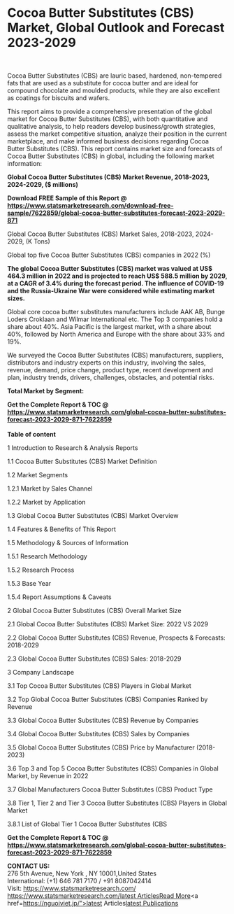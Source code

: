 <h1>Cocoa Butter Substitutes (CBS) Market, Global Outlook and Forecast 2023-2029</h1><br/><p>Cocoa Butter Substitutes (CBS) are lauric based, hardened, non-tempered fats that are used as a substitute for cocoa butter and are ideal for compound chocolate and moulded products, while they are also excellent as coatings for biscuits and wafers.</p><p>This report aims to provide a comprehensive presentation of the global market for Cocoa Butter Substitutes (CBS), with both quantitative and qualitative analysis, to help readers develop business/growth strategies, assess the market competitive situation, analyze their position in the current marketplace, and make informed business decisions regarding Cocoa Butter Substitutes (CBS). This report contains market size and forecasts of Cocoa Butter Substitutes (CBS) in global, including the following market information:</p><p><strong>Global Cocoa Butter Substitutes (CBS) Market Revenue, 2018-2023, 2024-2029, ($ millions)</strong></p><p><strong>Download FREE Sample of this Report @ <a href="https://www.statsmarketresearch.com/download-free-sample/7622859/global-cocoa-butter-substitutes-forecast-2023-2029-871">https://www.statsmarketresearch.com/download-free-sample/7622859/global-cocoa-butter-substitutes-forecast-2023-2029-871</a></strong></p><p>Global Cocoa Butter Substitutes (CBS) Market Sales, 2018-2023, 2024-2029, (K Tons)</p><p>Global top five Cocoa Butter Substitutes (CBS) companies in 2022 (%)</p><p><strong>The global Cocoa Butter Substitutes (CBS) market was valued at US$ 464.3 million in 2022 and is projected to reach US$ 588.5 million by 2029, at a <strong>CAGR</strong> of 3.4% during the forecast period. The influence of COVID-19 and the Russia-Ukraine War were considered while estimating market sizes.</strong></p><p>Global core cocoa butter substitutes manufacturers include AAK AB, Bunge Loders Croklaan and Wilmar International etc. The Top 3 companies hold a share about 40%. Asia Pacific is the largest market, with a share about 40%, followed by North America and Europe with the share about 33% and 19%.</p><p>We surveyed the Cocoa Butter Substitutes (CBS) manufacturers, suppliers, distributors and industry experts on this industry, involving the sales, revenue, demand, price change, product type, recent development and plan, industry trends, drivers, challenges, obstacles, and potential risks.</p><p><strong>Total Market by Segment:</strong></p><div><b>Get the Complete Report & TOC @ <a href="https://www.statsmarketresearch.com/global-cocoa-butter-substitutes-forecast-2023-2029-871-7622859">https://www.statsmarketresearch.com/global-cocoa-butter-substitutes-forecast-2023-2029-871-7622859</a></b></div><br><b>Table of content</b><p>1 Introduction to Research & Analysis Reports<br />
 
  1.1 Cocoa Butter Substitutes (CBS) Market Definition<br />
 
  1.2 Market Segments<br />
 
  1.2.1 Market by Sales Channel<br />
 
  1.2.2 Market by Application<br />
 
  1.3 Global Cocoa Butter Substitutes (CBS) Market Overview<br />
 
  1.4 Features & Benefits of This Report<br />
 
  1.5 Methodology & Sources of Information<br />
 
  1.5.1 Research Methodology<br />
 
  1.5.2 Research Process<br />
 
  1.5.3 Base Year<br />
 
  1.5.4 Report Assumptions & Caveats<br />
 
 2 Global Cocoa Butter Substitutes (CBS) Overall Market Size<br />
 
  2.1 Global Cocoa Butter Substitutes (CBS) Market Size: 2022 VS 2029<br />
 
  2.2 Global Cocoa Butter Substitutes (CBS) Revenue, Prospects & Forecasts: 2018-2029<br />
 
  2.3 Global Cocoa Butter Substitutes (CBS) Sales: 2018-2029<br />
 
 3 Company Landscape<br />
 
  3.1 Top Cocoa Butter Substitutes (CBS) Players in Global Market<br />
 
  3.2 Top Global Cocoa Butter Substitutes (CBS) Companies Ranked by Revenue<br />
 
  3.3 Global Cocoa Butter Substitutes (CBS) Revenue by Companies<br />
 
  3.4 Global Cocoa Butter Substitutes (CBS) Sales by Companies<br />
 
  3.5 Global Cocoa Butter Substitutes (CBS) Price by Manufacturer (2018-2023)<br />
 
  3.6 Top 3 and Top 5 Cocoa Butter Substitutes (CBS) Companies in Global Market, by Revenue in 2022<br />
 
  3.7 Global Manufacturers Cocoa Butter Substitutes (CBS) Product Type<br />
 
  3.8 Tier 1, Tier 2 and Tier 3 Cocoa Butter Substitutes (CBS) Players in Global Market<br />
 
  3.8.1 List of Global Tier 1 Cocoa Butter Substitutes (CBS<br><div><b>Get the Complete Report & TOC @ <a href="https://www.statsmarketresearch.com/global-cocoa-butter-substitutes-forecast-2023-2029-871-7622859">https://www.statsmarketresearch.com/global-cocoa-butter-substitutes-forecast-2023-2029-871-7622859</a></b></div></p> <b>CONTACT US:</b><br>276 5th Avenue, New York , NY 10001,United States<br>International: (+1) 646 781 7170 / +91 8087042414<br>Visit: <a href="https://www.statsmarketresearch.com/">https://www.statsmarketresearch.com/</a><br><a href="https://gyeongbokgung.com">https://www.statsmarketresearch.com/</a><a href="https://hallyeomaritime.com">latest Articles</a><a href="https://jingwansa.com">Read More</a><a href=https://nguoiviet.jp/">latest Articles</a><a href="https://www.intelmarketresearch.com/">latest Publications</a>